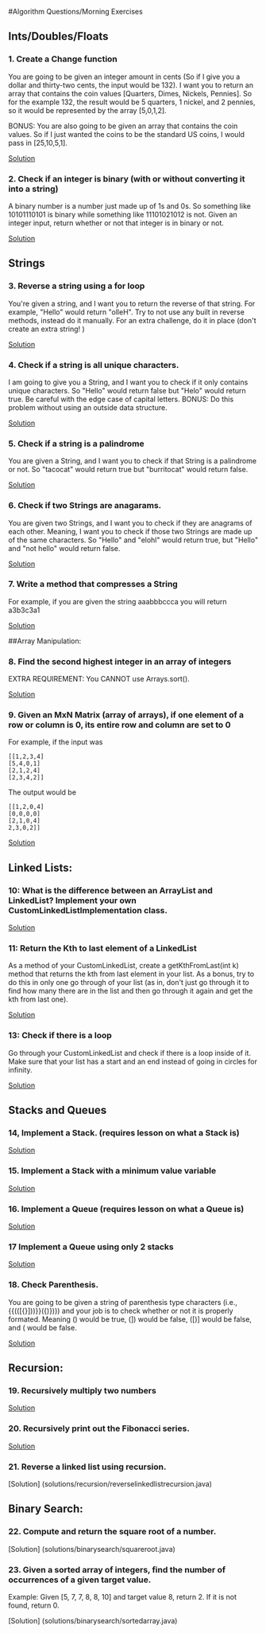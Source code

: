 #Algorithm Questions/Morning Exercises

## Ints/Doubles/Floats

### 1. Create a Change function

You are going to be given an integer amount in cents (So if I give you a dollar and thirty-two cents, the input would be 132). I want you to return an array that contains the coin values [Quarters, Dimes, Nickels, Pennies]. So for the example 132, the result would be 5 quarters, 1 nickel, and 2 pennies, so it would be represented by the array [5,0,1,2]. 
	
BONUS: You are also going to be given an array that contains the coin values. So if I just wanted the coins to be the standard US coins, I would pass in [25,10,5,1].  

[Solution](solutions/ints-doubles-floats/Change.java)

### 2. Check if an integer is binary (with or without converting it into a string)

A binary number is a number just made up of 1s and 0s. So something like 10101110101 is binary while something like 11101021012 is not. Given an integer input, return whether or not that integer is in binary or not. 

[Solution](solutions/ints-doubles-floats/IsBinary.java)

## Strings

### 3. Reverse a string using a for loop

You're given a string, and I want you to return the reverse of that string. For example, "Hello" would return "olleH". Try to not use any built in reverse methods, instead do it manually. For an extra challenge, do it in place (don't create an extra string! )

[Solution](solutions/strings/Reverse.java)

### 4. Check if a string is all unique characters.
	
I am going to give you a String, and I want you to check if it only contains unique characters. So "Hello" would return false but "Helo" would return true. Be careful with the edge case of capital letters. BONUS: Do this problem without using an outside data structure. 

[Solution](solutions/strings/UniqueChars.java)


### 5. Check if a string is a palindrome

You are given a String, and I want you to check if that String is a palindrome or not. So "tacocat" would return true but "burritocat" would return false. 

[Solution](solutions/strings/Palindrome.java)


### 6. Check if two Strings are anagarams. 

You are given two Strings, and I want you to check if they are anagrams of each other. Meaning, I want you to check if those two Strings are made up of the same characters. So "Hello" and "elohl" would return true, but "Hello" and "not hello" would return false.  

[Solution](solutions/strings/Anagrams.java)


### 7. Write a method that compresses a String

For example, if you are given the string aaabbbccca you will return a3b3c3a1

[Solution](solutions/strings/Compress.java)

##Array Manipulation:


### 8. Find the second highest integer in an array of integers

EXTRA REQUIREMENT: You CANNOT use Arrays.sort(). 

[Solution](solutions/arrays/SecondHighest.java)


### 9. Given an MxN Matrix (array of arrays), if one element of a row or column is 0, its entire row and column are set to 0

For example, if the input was

```
[[1,2,3,4]
[5,4,0,1]
[2,1,2,4]
[2,3,4,2]]
```
The output would be
```
[[1,2,0,4]
[0,0,0,0]
[2,1,0,4]
2,3,0,2]] 
```

[Solution](solutions/strings/ZeroMatrix.java)


## Linked Lists: 

### 10: What is the difference between an ArrayList and LinkedList? Implement your own CustomLinkedListImplementation class. 
[Solution](solutions/linked-lists/CustomLinkedListImplementation.java)


### 11: Return the Kth to last element of a LinkedList

As a method of your CustomLinkedList, create a getKthFromLast(int k) method that returns the kth from last element in your list. As a bonus, try to do this in only one go through of your list (as in, don't just go through it to find how many there are in the list and then go through it again and get the kth from last one). 

[Solution](solutions/linked-lists/KthToLast.java)

### 13: Check if there is a loop

Go through your CustomLinkedList and check if there is a loop inside of it. Make sure that your list has a start and an end instead of going in circles for infinity. 

[Solution](solutions/linked-lists/LinkedListLoop.java)


## Stacks and Queues
	
### 14, Implement a Stack.  (requires lesson on what a Stack is)

[Solution](solutions/stacks-queues/CustomStackImplementation.java)

### 15. Implement a Stack with a minimum value variable

[Solution](solutions/stacks-queues/CustomMinStack.java)


### 16. Implement a Queue (requires lesson on what a Queue is)

[Solution](solutions/stacks-queues/CustomQueueImplementation.java)


### 17 Implement a Queue using only 2 stacks 
	
	
[Solution](solutions/stacks-queues/CustomQueueImplementedWithStacks.java)

### 18. Check Parenthesis. 

You are going to be given a string of parenthesis type characters (i.e., {{(([{}]))}}({)}))) and your job is to check whether or not it is properly formated. Meaning () would be true, (]) would be false, ([)] would be false, and ( would be false. 

[Solution](solutions/stacks-queues/CheckParens.java)

## Recursion: 

### 19. Recursively multiply two numbers

[Solution](solutions/recursion/Multiply.java)


### 20. Recursively print out the Fibonacci series. 

[Solution](solutions/recursion/Fibonacci.java)

### 21. Reverse a linked list using recursion.

[Solution] (solutions/recursion/reverselinkedlistrecursion.java)

## Binary Search:

### 22. Compute and return the square root of a number.

[Solution] (solutions/binarysearch/squareroot.java)

### 23. Given a sorted array of integers, find the number of occurrences of a given target value. 
Example:
Given [5, 7, 7, 8, 8, 10] and target value 8, return 2. If it is not found, return 0.

[Solution] (solutions/binarysearch/sortedarray.java)



		

